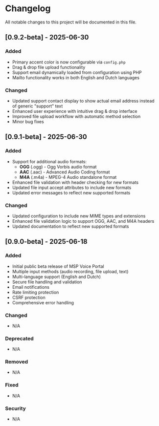 # Changelog

All notable changes to this project will be documented in this file.

## [0.9.2-beta] - 2025-06-30

### Added
- Primary accent color is now configurable via `config.php`
- Drag & drop file upload functionality
- Support email dynamically loaded from configuration using PHP
- Mailto functionality works in both English and Dutch languages

### Changed
- Updated support contact display to show actual email address instead of generic "support" text
- Enhanced user experience with intuitive drag & drop interface
- Improved file upload workflow with automatic method selection
- Minor bug fixes

## [0.9.1-beta] - 2025-06-30

### Added
- Support for additional audio formats:
  - **OGG** (.ogg) - Ogg Vorbis audio format
  - **AAC** (.aac) - Advanced Audio Coding format
  - **M4A** (.m4a) - MPEG-4 Audio standalone format
- Enhanced file validation with header checking for new formats
- Updated file input accept attributes to include new formats
- Updated error messages to reflect new supported formats

### Changed
- Updated configuration to include new MIME types and extensions
- Enhanced file validation logic to support OGG, AAC, and M4A headers
- Updated documentation to reflect new supported formats

## [0.9.0-beta] - 2025-06-18

### Added
- Initial public beta release of MSP Voice Portal
- Multiple input methods (audio recording, file upload, text)
- Multi-language support (English and Dutch)
- Secure file handling and validation
- Email notifications
- Rate limiting protection
- CSRF protection
- Comprehensive error handling

### Changed
- N/A

### Deprecated
- N/A

### Removed
- N/A

### Fixed
- N/A

### Security
- N/A 